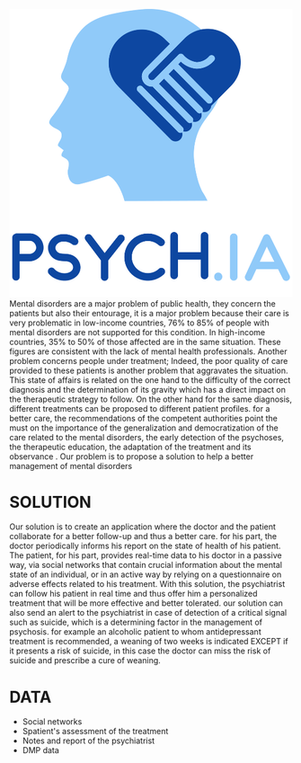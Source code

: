 ![alt text](https://github.com/dsyouness/BORING_JONES_13_PSCHIA/blob/master/PSYCHIA.png)
Mental disorders are a major problem of public health, they concern the patients but also their entourage, it is a major problem because their care is very problematic
in low-income countries, 76% to 85% of people with mental disorders are not supported for this condition. In high-income countries, 35% to 50% of those affected are in the same situation. These figures are consistent with the lack of mental health professionals.
Another problem concerns people under treatment; Indeed, the poor quality of care provided to these patients is another problem that aggravates the situation. This state of affairs is related on the one hand to the difficulty of the correct diagnosis and the determination of its gravity which has a direct impact on the therapeutic strategy to follow. On the other hand for the same diagnosis, different treatments can be proposed to different patient profiles.
for a better care, the recommendations of the competent authorities point the must on the importance of the generalization and democratization of the care related to the mental disorders, the early detection of the psychoses, the therapeutic education, the adaptation of the treatment and its observance .
Our problem is to propose a solution to help a better management of mental disorders

# SOLUTION

Our solution is to create an application where the doctor and the patient collaborate for a better follow-up and thus a better care.
for his part, the doctor periodically informs his report on the state of health of his patient. The patient, for his part, provides real-time data to his doctor in a passive way, via social networks that contain crucial information about the mental state of an individual, or in an active way by relying on a questionnaire on adverse effects related to his treatment.
With this solution, the psychiatrist can follow his patient in real time and thus offer him a personalized treatment that will be more effective and better tolerated.
our solution can also send an alert to the psychiatrist in case of detection of a critical signal such as suicide, which is a determining factor in the management of psychosis. for example an alcoholic patient to whom antidepressant treatment is recommended, a weaning of two weeks is indicated EXCEPT if it presents a risk of suicide, in this case the doctor can miss the risk of suicide and prescribe a cure of weaning.

# DATA
- Social networks
- Spatient's assessment of the treatment
- Notes and report of the psychiatrist
- DMP data
